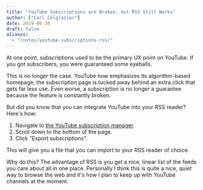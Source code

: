 ```yaml
---
title: "YouTube Subscriptions are Broken, but RSS Still Works"
author: ["Carl Colglazier"]
date: 2019-06-30
draft: false
aliases:
  - "/notes/youtube-subscriptions-rss/"
---
```


At one point, subscriptions used to be the primary UX point on YouTube. If you got subscribers, you were guaranteed some eyeballs.

This is no longer the case. YouTube now emphasizes its algorithm-based homepage; the subscription page is tucked away behind an extra click that gets far less use. Even worse, a subscription is no longer a guarantee because the feature is constantly broken.

But did you know that you can integrate YouTube into your RSS reader? Here's how:

1.  Navigate to [the YouTube subscription manager](https://www.youtube.com/subscription%5Fmanager).
2.  Scroll down to the bottom of the page.
3.  Click "Export subscriptions".

This will give you a file that you can import to your RSS reader of choice.

Why do this? The advantage of RSS is you get a nice, linear list of the feeds you care about all in one place. Personally I think this is quite a nice, quiet way to browse the web and it's how I plan to keep up with YouTube channels at the moment.
